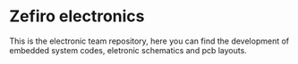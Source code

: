 # Zefiro electronics
This is the electronic team repository, here you can find the development of embedded system codes, eletronic schematics and pcb layouts.

